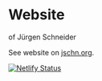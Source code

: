 # Website

of Jürgen Schneider  

See website on [jschn.org](https://jschn.org/).  
  
[![Netlify Status](https://api.netlify.com/api/v1/badges/da974ea3-80fb-437c-a4ad-dec8011076bf/deploy-status)](https://app.netlify.com/sites/amazing-hugle-099e81/deploys)